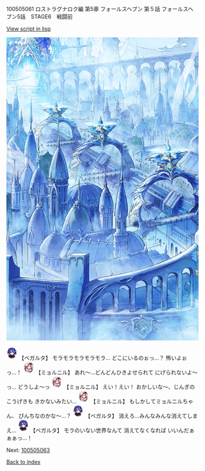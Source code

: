 100505061 ロストラグナロク編 第5章 フォールスヘブン 第５話 フォールスヘブン5話　STAGE6　戦闘前

[View script in lisp](../scripts/100505061.txt)

![400_angel_town_daytime.png](../images/backgrounds/400_angel_town_daytime.png)

<img src="../images/units/3104111.png" alt="3104111.png" height="34"/>
【ベガルタ】
モラモラモラモラモラ…
どこにいるのぉっ…？
怖いよぉっ…！

<img src="../images/units/3200111.png" alt="3200111.png" height="34"/>
【ミョルニル】
あれ～…どんどんひきよせられて
にげられないよ～っ…
どうしよ～っ

<img src="../images/units/3200111.png" alt="3200111.png" height="34"/>
【ミョルニル】
えい！えい！
おかしいな～、じんぎのこうげきも
きかないみたい…

<img src="../images/units/3200111.png" alt="3200111.png" height="34"/>
【ミョルニル】
もしかしてミョルニルちゃん、
ぴんちなのかな～…？

<img src="../images/units/3104111.png" alt="3104111.png" height="34"/>
【ベガルタ】
消えろ…みんなみんな消えてしまえ…

<img src="../images/units/3104111.png" alt="3104111.png" height="34"/>
【ベガルタ】
モラのいない世界なんて
消えてなくなれば
いいんだぁぁぁっ…！

Next: [100505063](100505063.md)

[Back to index](index.md)

